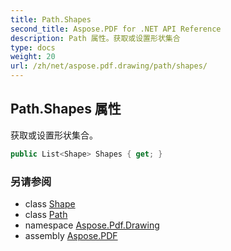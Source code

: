 ```yaml
---
title: Path.Shapes
second_title: Aspose.PDF for .NET API Reference
description: Path 属性。获取或设置形状集合
type: docs
weight: 20
url: /zh/net/aspose.pdf.drawing/path/shapes/
---
```

## Path.Shapes 属性

获取或设置形状集合。

```csharp
public List<Shape> Shapes { get; }
```

### 另请参阅

* class [Shape](../../shape/)
* class [Path](../)
* namespace [Aspose.Pdf.Drawing](../../../aspose.pdf.drawing/)
* assembly [Aspose.PDF](../../../)